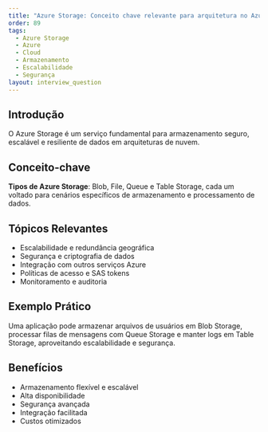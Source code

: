 ```yaml
---
title: "Azure Storage: Conceito chave relevante para arquitetura no Azure"
order: 89
tags:
  - Azure Storage
  - Azure
  - Cloud
  - Armazenamento
  - Escalabilidade
  - Segurança
layout: interview_question
---
```


## Introdução
O Azure Storage é um serviço fundamental para armazenamento seguro, escalável e resiliente de dados em arquiteturas de nuvem.

## Conceito-chave
**Tipos de Azure Storage**: Blob, File, Queue e Table Storage, cada um voltado para cenários específicos de armazenamento e processamento de dados.

## Tópicos Relevantes
- Escalabilidade e redundância geográfica
- Segurança e criptografia de dados
- Integração com outros serviços Azure
- Políticas de acesso e SAS tokens
- Monitoramento e auditoria

## Exemplo Prático
Uma aplicação pode armazenar arquivos de usuários em Blob Storage, processar filas de mensagens com Queue Storage e manter logs em Table Storage, aproveitando escalabilidade e segurança.

## Benefícios
- Armazenamento flexível e escalável
- Alta disponibilidade
- Segurança avançada
- Integração facilitada
- Custos otimizados
